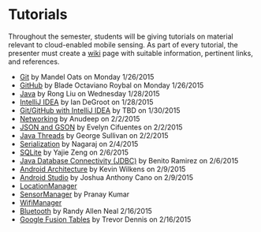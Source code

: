 Tutorials
=========

Throughout the semester, students will be giving tutorials on material relevant to cloud-enabled mobile sensing.
As part of every tutorial, the presenter must create a [wiki](https://github.com/CourseReps/ECEN489-Spring2015/wiki) page with suitable information, pertinent links, and references.

* [Git](https://github.com/CourseReps/ECEN489-Spring2015/wiki/git) by Mandel Oats on Monday 1/26/2015
* [GitHub](https://github.com/CourseReps/ECEN489-Spring2015/wiki/github) by Blade Octaviano Roybal on Monday 1/26/2015
* [Java](https://github.com/CourseReps/ECEN489-Spring2015/wiki/java) by Rong Liu on Wednesday 1/28/2015
* [IntelliJ IDEA](https://github.com/CourseReps/ECEN489-Spring2015/wiki/intellij) by Ian DeGroot on 1/28/2015
* [Git/GitHub with IntelliJ IDEA](https://github.com/CourseReps/ECEN489-Spring2015/wiki/gitidea) by TBD on 1/30/2015
* [Networking](https://github.com/CourseReps/ECEN489-Spring2015/wiki/javanet) by Anudeep on 2/2/2015
* [JSON and GSON](https://github.com/CourseReps/ECEN489-Spring2015/wiki/json) by Evelyn Cifuentes on 2/2/2015
* [Java Threads](https://github.com/CourseReps/ECEN489-Spring2015/wiki/threads) by George Sullivan on 2/2/2015
* [Serialization](https://github.com/CourseReps/ECEN489-Spring2015/wiki/serialization) by Nagaraj on 2/4/2015
* [SQLite](https://github.com/CourseReps/ECEN489-Spring2015/wiki/sqlite) by Yajie Zeng on 2/6/2015
* [Java Database Connectivity (JDBC)](https://github.com/CourseReps/ECEN489-Spring2015/wiki/jdbc) by Benito Ramirez on 2/6/2015
* [Android Architecture](https://github.com/CourseReps/ECEN489-Spring2015/wiki/android) by Kevin Wilkens on 2/9/2015
* [Android Studio](https://github.com/CourseReps/ECEN489-Spring2015/wiki/androidstudio) by Joshua Anthony Cano on 2/9/2015
* [LocationManager](https://github.com/CourseReps/ECEN489-Spring2015/wiki/location)
* [SensorManager](https://github.com/CourseReps/ECEN489-Spring2015/wiki/sensor) by Pranay Kumar 
* [WifiManager](https://github.com/CourseReps/ECEN489-Spring2015/wiki/wifi)
* [Bluetooth](https://github.com/CourseReps/ECEN489-Spring2015/wiki/bluetooth) by Randy Allen Neal 2/16/2015 
* [Google Fusion Tables](https://github.com/CourseReps/ECEN489-Spring2015/wiki/fusiontables) by Trevor Dennis on 2/16/2015
